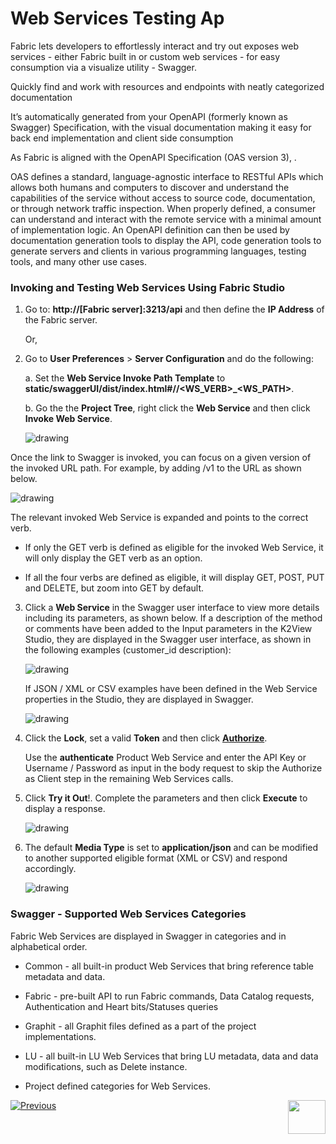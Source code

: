 # Web Services Testing Ap

Fabric lets developers to effortlessly interact and try out exposes web services - either Fabric built in or custom web services - for easy consumption via a visualize utility - Swagger.













Quickly find and work with resources and endpoints with neatly categorized documentation

It’s automatically generated from your OpenAPI (formerly known as Swagger) Specification, with the visual documentation making it easy for back end implementation and client side consumption

As Fabric is aligned with the OpenAPI Specification (OAS version 3), . 

OAS defines a standard, language-agnostic interface to RESTful APIs which allows both humans and computers to discover and understand the capabilities of the service without access to source code, documentation, or through network traffic inspection. When properly defined, a consumer can understand and interact with the remote service with a minimal amount of implementation logic. An OpenAPI definition can then be used by documentation generation tools to display the API, code generation tools to generate servers and clients in various programming languages, testing tools, and many other use cases.

### Invoking and Testing Web Services Using Fabric Studio

1. Go to: **http://[Fabric server]:3213/api** and then define the **IP Address** of the Fabric server. 
   
   Or, 
   
2. Go to **User Preferences** > **Server Configuration** and do the following:
   
    a. Set the **Web Service Invoke Path Template** to **static/swaggerUI/dist/index.html#/<CATEGORY>/<WS_VERB>_<WS_PATH>**.  

    b. Go the the **Project Tree**, right click the **Web Service** and then click **Invoke Web Service**.

   <img src="images/Web-Service-Swagger-1.png" alt="drawing"/>

  Once the link to Swagger is invoked, you can focus on a given version of the invoked URL path. For example, by adding /v1 to the URL as shown below.

   <img src="images/Web-Service-Swagger-1-1.png" alt="drawing"/>

The relevant invoked Web Service is expanded and points to the correct verb. 
*	If only the GET verb is defined as eligible for the invoked Web Service, it will only display the GET verb  as an option.

*	If all the four verbs are defined as eligible, it will display GET, POST, PUT and DELETE, but zoom into GET by default.

3. Click a **Web Service** in the Swagger user interface to view more details including its parameters, as shown below. If a description of the method or comments have been added to the Input parameters in the K2View Studio, they are displayed in the Swagger user interface, as shown in the following examples (customer_id description):

   <img src="images/Web-Service-Swagger-2.png" alt="drawing"/>

   If JSON / XML or CSV examples have been defined in the Web Service properties in the Studio, they are displayed in Swagger.

   <img src="/articles/15_web_services_and_graphit/images/Web-Service-Swagger-4.png" alt="drawing"/>

4. Click the **Lock**, set a valid **Token** and then click [**Authorize**](/articles/17_fabric_credentials/02_fabric_credentials_commands.md#web-services-authorization).

   Use the **authenticate** Product Web Service and enter the API Key or Username / Password as input in the body request to skip the Authorize as Client step in the remaining Web Services calls. 

5. Click **Try it Out**!. Complete the parameters and then click **Execute** to display a response.

   <img src="/articles/15_web_services_and_graphit/images/Web-Service-Swagger-3.png" alt="drawing"/>

6. The default **Media Type** is set to **application/json** and can be modified to another supported eligible format (XML or CSV) and respond accordingly.

   <img src="/articles/15_web_services_and_graphit/images/Web-Service-Swagger-5.png" alt="drawing"/>

### Swagger - Supported Web Services Categories
Fabric Web Services are displayed in Swagger in categories and in alphabetical order.


   * Common - all built-in product Web Services that bring reference table metadata and data.
   
   * Fabric - pre-built API to run Fabric commands, Data Catalog requests, Authentication and Heart bits/Statuses queries   
   
   * Graphit - all Graphit files defined as a part of the project implementations.
   
   * LU - all  built-in LU Web Services that bring LU metadata, data and data modifications, such as Delete instance.
   
   * Project defined categories for Web Services.

[![Previous](/articles/images/Previous.png)](/articles/15_web_services_and_graphit/08_web_services_input_parameters.md)[<img align="right" width="60" height="54" src="/articles/images/Next.png">](/articles/15_web_services_and_graphit/10_annotations.md)

